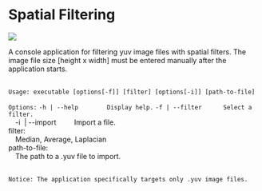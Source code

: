# Spatial Filtering

[![](https://img.shields.io/github/last-commit/alexvarip/SpatialFiltering?style=plastic)](https://github.com/alexvarip/SpatialFiltering/)

A console application for filtering yuv image files with spatial filters. The image file size [height x width] must be entered manually after the application starts. <br><br>
```
Usage: executable [options[-f]] [filter] [options[-i]] [path-to-file]
```
`Options:`
     `-h | --help        Display help.`
     `-f | --filter      Select a filter.`<br>
&emsp;-i&nbsp; | --import  &emsp;&emsp; Import a file.<br>
filter: <br>
&emsp;Median, Average, Laplacian <br>
path-to-file: <br>
&emsp;The path to a .yuv file to import.<br>


<br> `Notice: The application specifically targets only .yuv image files.`
